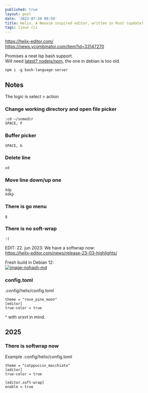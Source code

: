 ```yaml
---
published: true
layout: post
date: '2023-07-20 09:50'
title: Helix, A Neovim inspired editor, written in Rust (update)
tags: linux cli 
---
```

<https://helix-editor.com/>  
<https://news.ycombinator.com/item?id=33147270>

Promises a neat lsp bash support.  
Will need [latest? nodejs/npm](https://github.com/nodesource/distributions/blob/master/README.md#debinstall), 
the one in debian is too old.

    npm i -g bash-language-server
        
## Notes

The logic is select > action 

### Change working directory and open file picker

    :cd ~/somedir
    SPACE, F
        
### Buffer picker

    SPACE, b
        
### Delete line

    xd
        
### Move line down/up one
    
    Xdp
    Xdkp
        
### There is go menu

    g

### There is no soft-wrap

    :(

EDIT: 22. jun 2023: We have a softwrap now:  
<https://helix-editor.com/news/release-23-03-highlights/>

Fresh build in Debian 12:  
[![image-nohash-md](https://i.imgur.com/9l4oJjxl.png)](https://i.imgur.com/9l4oJjx.png)

### config.toml

.config/helix/config.toml

    theme = "rose_pine_moon"
    [editor]
    true-color = true

^ with urxvt in mind.

## 2025

### There is softwrap now

Example .config/helix/config.toml

    theme = "catppuccin_macchiato"
    [editor]
    true-color = true

    [editor.soft-wrap]
    enable = true
